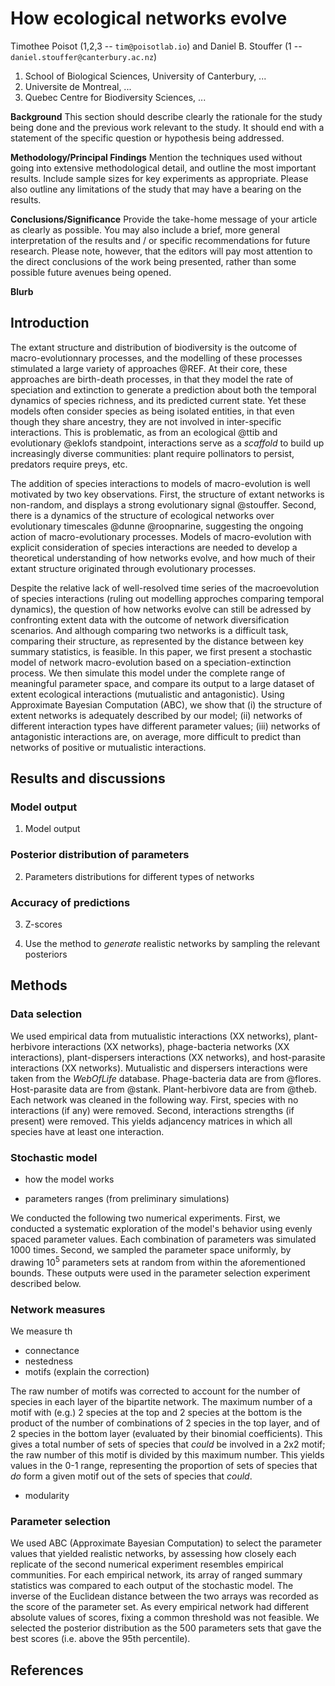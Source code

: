 # How ecological networks evolve

Timothee Poisot (1,2,3 -- `tim@poisotlab.io`) and Daniel B. Stouffer (1 -- `daniel.stouffer@canterbury.ac.nz`)

1. School of Biological Sciences, University of Canterbury, ...
2. Universite de Montreal, ...
3. Quebec Centre for Biodiversity Sciences, ...

**Background**
This section should describe clearly the rationale for the study being done and the previous work relevant to the study. It should end with a statement of the specific question or hypothesis being addressed.

**Methodology/Principal Findings**
Mention the techniques used without going into extensive methodological detail, and outline the most important results. Include sample sizes for key experiments as appropriate. Please also outline any limitations of the study that may have a bearing on the results.

**Conclusions/Significance**
Provide the take-home message of your article as clearly as possible. You may also include a brief, more general interpretation of the results and / or specific recommendations for future research. Please note, however, that the editors will pay most attention to the direct conclusions of the work being presented, rather than some possible future avenues being opened.

**Blurb**

## Introduction

The extant structure and distribution of biodiversity is the outcome of
macro-evolutionnary processes, and the modelling of these processes stimulated a
large variety of approaches @REF. At their core, these approaches are
birth-death processes, in that they model the rate of speciation and extinction
to generate a prediction about both the temporal dynamics of species richness,
and its predicted current state. Yet these models often consider species as
being isolated entities, in that even though they share ancestry, they are not
involved in inter-specific interactions. This is problematic, as from an
ecological @ttib and evolutionary @eklofs standpoint, interactions serve as a
*scaffold* to build up increasingly diverse communities: plant require
pollinators to persist, predators require preys, etc.

The addition of species interactions to models of macro-evolution is well
motivated by two key observations. First, the structure of extant networks is
non-random, and displays a strong evolutionary signal @stouffer. Second, there
is a dynamics of the structure of ecological networks over evolutionary
timescales @dunne @roopnarine, suggesting the ongoing action of
macro-evolutionary processes. Models of macro-evolution with explicit
consideration of species interactions are needed to develop a theoretical
understanding of how networks evolve, and how much of their extant structure
originated through evolutionary processes.

Despite the relative lack of well-resolved time series of the macroevolution of
species interactions (ruling out modelling approches comparing temporal
dynamics), the question of how networks evolve can still be adressed by
confronting extent data with the outcome of network diversification scenarios.
And although comparing two networks is a difficult task, comparing their
structure, as represented by the distance between key summary statistics, is
feasible. In this paper, we first present a stochastic model of network
macro-evolution based on a speciation-extinction process. We then simulate this
model under the complete range of meaningful parameter space, and compare its
output to a large dataset of extent ecological interactions (mutualistic and
antagonistic). Using Approximate Bayesian Computation (ABC), we show that (i)
the structure of extent networks is adequately described by our model; (ii)
networks of different interaction types have different parameter values; (iii)
networks of antagonistic interactions are, on average, more difficult to predict
than networks of positive or mutualistic interactions.

## Results and discussions

### Model output

1. Model output

### Posterior distribution of parameters

2. Parameters distributions for different types of networks

### Accuracy of predictions

3. Z-scores

4. Use the method to *generate* realistic networks by sampling the relevant posteriors

## Methods

### Data selection

We used empirical data from mutualistic interactions (XX networks),
plant-herbivore interactions (XX networks), phage-bacteria networks (XX
interactions), plant-dispersers interactions (XX networks), and host-parasite
interactions (XX networks). Mutualistic and dispersers interactions were taken
from the *WebOfLife* database. Phage-bacteria data are from @flores.
Host-parasite data are from @stank. Plant-herbivore data are from @theb. Each
network was cleaned in the following way. First, species with no interactions
(if any) were removed. Second, interactions strengths (if present) were removed.
This yields adjancency matrices in which all species have at least one
interaction.

### Stochastic model

- how the model works

- parameters ranges (from preliminary simulations)

We conducted the following two numerical experiments. First, we conducted a
systematic exploration of the model's behavior using evenly spaced parameter
values. Each combination of parameters was simulated 1000 times. Second, we
sampled the parameter space uniformly, by drawing $10^5$ parameters sets at
random from within the aforementioned bounds. These outputs were used in the
parameter selection experiment described below.

### Network measures

We measure th

- connectance
- nestedness
- motifs (explain the correction)

The raw number of motifs was corrected to account for the number of species in
each layer of the bipartite network. The maximum number of a motif with (e.g.) 2
species at the top and 2 species at the bottom is the product of the number of
combinations of 2 species in the top layer, and of 2 species in the bottom layer
(evaluated by their binomial coefficients). This gives a total number of sets of
species that *could* be involved in a 2x2 motif; the raw number of this motif is
divided by this maximum number. This yields values in the 0-1 range,
representing the proportion of sets of species that *do* form a given motif out of
the sets of species that *could*.

- modularity

### Parameter selection

We used ABC (Approximate Bayesian Computation) to select the parameter values
that yielded realistic networks, by assessing how closely each replicate of the
second numerical experiment resembles empirical communities. For each empirical
network, its array of ranged summary statistics was compared to each output of
the stochastic model. The inverse of the Euclidean distance between the two
arrays was recorded as the score of the parameter set. As every empirical
network had different absolute values of scores, fixing a common threshold was
not feasible. We selected the posterior distribution as the 500 parameters sets
that gave the best scores (i.e. above the 95th percentile).

## References
